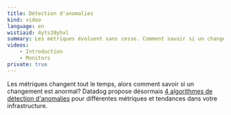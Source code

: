 ```yaml
---
title: Détection d'anomalies
kind: video
language: en
wistiaid: 4yts39yhxl
summary: Les métriques évoluent sans cesse. Comment savoir si un changement est anormal ? Datadog propose désormais 4 algorithmes de détection d'anomalies pour différentes métriques et tendances de votre infrastructure.
videos: 
    - Introduction
    - Monitors
private: true
---
```


Les métriques changent tout le temps, alors comment savoir si un changement est anormal? Datadog propose désormais [4 algorithmes de détection d'anomalies][1] pour différentes métriques et tendances dans votre infrastructure.

[1]: /monitors/monitor_types/anomaly
